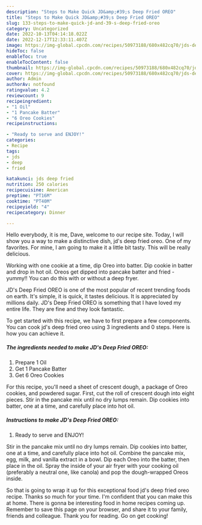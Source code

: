 ```yaml
---
description: "Steps to Make Quick JD&amp;#39;s Deep Fried OREO"
title: "Steps to Make Quick JD&amp;#39;s Deep Fried OREO"
slug: 133-steps-to-make-quick-jd-and-39-s-deep-fried-oreo
category: Uncategorized
date: 2022-10-13T04:14:18.022Z
date: 2022-12-17T12:33:11.407Z
image: https://img-global.cpcdn.com/recipes/50973188/680x482cq70/jds-deep-fried-oreo-recipe-main-photo.jpg
hideToc: false
enableToc: true
enableTocContent: false
thumbnail: https://img-global.cpcdn.com/recipes/50973188/680x482cq70/jds-deep-fried-oreo-recipe-main-photo.jpg
cover: https://img-global.cpcdn.com/recipes/50973188/680x482cq70/jds-deep-fried-oreo-recipe-main-photo.jpg
author: Admin
authorAv: notfound
ratingvalue: 4.2
reviewcount: 9
recipeingredient:
- "1 Oil"
- "1 Pancake Batter"
- "6 Oreo Cookies"
recipeinstructions:

- "Ready to serve and ENJOY!"
categories:
- Recipe
tags:
- jds
- deep
- fried

katakunci: jds deep fried 
nutrition: 250 calories
recipecuisine: American
preptime: "PT16M"
cooktime: "PT40M"
recipeyield: "4"
recipecategory: Dinner

---
```



Hello everybody, it is me, Dave, welcome to our recipe site. Today, I will show you a way to make a distinctive dish, jd&#39;s deep fried oreo. One of my favorites. For mine, I am going to make it a little bit tasty. This will be really delicious.

Working with one cookie at a time, dip Oreo into batter. Dip cookie in batter and drop in hot oil. Oreos get dipped into pancake batter and fried - yummy!! You can do this with or without a deep fryer.

JD&#39;s Deep Fried OREO is one of the most popular of recent trending foods on earth. It's simple, it is quick, it tastes delicious. It is appreciated by millions daily. JD&#39;s Deep Fried OREO is something that I have loved my entire life. They are fine and they look fantastic.


To get started with this recipe, we have to first prepare a few components. You can cook jd&#39;s deep fried oreo using 3 ingredients and 0 steps. Here is how you can achieve it.

<!--inarticleads1-->

##### The ingredients needed to make JD&#39;s Deep Fried OREO:

1. Prepare 1 Oil
1. Get 1 Pancake Batter
1. Get 6 Oreo Cookies


For this recipe, you&#39;ll need a sheet of crescent dough, a package of Oreo cookies, and powdered sugar. First, cut the roll of crescent dough into eight pieces. Stir in the pancake mix until no dry lumps remain. Dip cookies into batter, one at a time, and carefully place into hot oil. 

<!--inarticleads2-->

##### Instructions to make JD&#39;s Deep Fried OREO:


1. Ready to serve and ENJOY!

Stir in the pancake mix until no dry lumps remain. Dip cookies into batter, one at a time, and carefully place into hot oil. Combine the pancake mix, egg, milk, and vanilla extract in a bowl. Dip each Oreo into the batter, then place in the oil. Spray the inside of your air fryer with your cooking oil (preferably a neutral one, like canola) and pop the dough-wrapped Oreos inside. 

So that is going to wrap it up for this exceptional food jd&#39;s deep fried oreo recipe. Thanks so much for your time. I'm confident that you can make this at home. There is gonna be interesting food in home recipes coming up. Remember to save this page on your browser, and share it to your family, friends and colleague. Thank you for reading. Go on get cooking!
